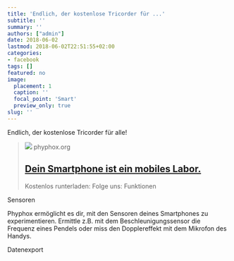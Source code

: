 ```yaml
---
title: 'Endlich, der kostenlose Tricorder für ...'
subtitle: ''
summary: ''
authors: ["admin"]
date: 2018-06-02
lastmod: 2018-06-02T22:51:55+02:00
categories:
- facebook
tags: []
featured: no
image:
  placement: 1
  caption: ''
  focal_point: 'Smart'
  preview_only: true
slug: ''
---
```

Endlich, der kostenlose Tricorder für alle!
> [![](https://phyphox.org/wp-content/uploads/2019/06/DSC02490_logo_2161.jpg)](http://phyphox.org/de/home-de/)
> phyphox.org
> ## [Dein Smartphone ist ein mobiles Labor.](http://phyphox.org/de/home-de/)
>
>Kostenlos runterladen: 
Folge uns: 
Funktionen

 	
    
Sensoren


Phyphox ermöglicht es dir, mit den Sensoren deines Smartphones zu experimentieren. Ermittle z.B. mit dem Beschleunigungssensor die Frequenz eines Pendels oder miss den Dopplereffekt mit dem Mikrofon des Handys.


 	
    
Datenexport

